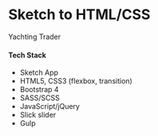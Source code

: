 # Sketch to HTML/CSS
Yachting Trader
<h4>Tech Stack</h4>
<ul>
<li>Sketch App</li>
<li>HTML5, CSS3 (flexbox, transition)</li>
<li>Bootstrap 4</li>
<li>SASS/SCSS</li>
<li>JavaScript/jQuery</li>
<li>Slick slider</li>
<li>Gulp</li>
</ul>
